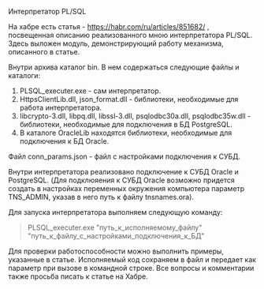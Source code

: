 Интерпретатор PL/SQL

На хабре есть статья - https://habr.com/ru/articles/851682/ , посвещенная описанию реализованного мною интерпретатора PL/SQL.
Здесь выложен модуль, демонстрирующий работу механизма, описанного в статье.

Внутри архива каталог bin. 
В нем содержаться следующие файлы и каталоги:
1) PLSQL_executer.exe - сам интерпретатор.
2) HttpsClientLib.dll, json_format.dll - библиотеки, необходимые для работа интерпретатора.
3) libcrypto-3.dll, libpq.dll, libssl-3.dll, psqlodbc30a.dll, psqlodbc35w.dll - библиотеки, необходимые для подключения в БД PostgreSQL.
4) В каталоге OracleLib находятся библиотеки, необходимые для подключения к БД Oracle.

Файл conn_params.json - файл с настройками подключения к СУБД.

Внутри интерпретатора реализовано подключение к СУБД Oracle и PostgreSQL.
(Для подклюяения к СУБД Oracle возможно придется создать в настройках переменных окружения компьютера параметр TNS_ADMIN, указав в него путь к файлу tnsnames.ora).

Для запуска интерпретатора выполняем следующую команду:

>PLSQL_executer.exe "путь_к_исполняемому_файлу" "путь_к_файлу_с_настройками_подключения_к_БД"

Для проверки работоспособности можно выполнить примеры, указанные в статье.
Исполняемый код сохраняем в файл и передает как параметр при вызове в командной строке.
Все вопросы и комментарии также просьба писать к статье на Хабре.


